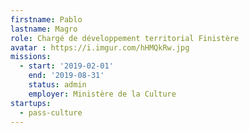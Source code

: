 ```yaml
---
firstname: Pablo
lastname: Magro
role: Chargé de développement territorial Finistère
avatar : https://i.imgur.com/hHMQkRw.jpg
missions:
  - start: '2019-02-01'
    end: '2019-08-31'
    status: admin
    employer: Ministère de la Culture
startups:
  - pass-culture
---
```

